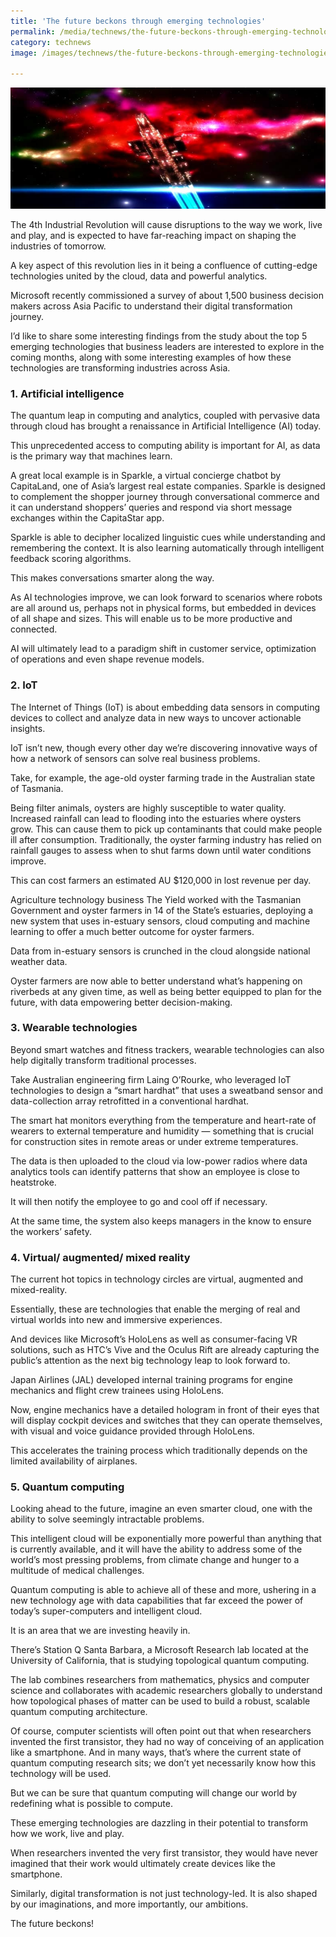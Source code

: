 ```yaml
---
title: 'The future beckons through emerging technologies'
permalink: /media/technews/the-future-beckons-through-emerging-technologies
category: technews
image: /images/technews/the-future-beckons-through-emerging-technologies-part-1.png

---
```



![The future beckons through emerging technologies](/images/technews/the-future-beckons-through-emerging-technologies-part-1.png)

The 4th Industrial Revolution will cause disruptions to the way we work, live and play, and is expected to have far-reaching impact on shaping the industries of tomorrow.

A key aspect of this revolution lies in it being a confluence of cutting-edge technologies united by the cloud, data and powerful analytics.

Microsoft recently commissioned a survey of about 1,500 business decision makers across Asia Pacific to understand their digital transformation journey.

I’d like to share some interesting findings from the study about the top 5 emerging technologies that business leaders are interested to explore in the coming months, along with some interesting examples of how these technologies are transforming industries across Asia.

### **1. Artificial intelligence**
The quantum leap in computing and analytics, coupled with pervasive data through cloud has brought a renaissance in Artificial Intelligence (AI) today.

This unprecedented access to computing ability is important for AI, as data is the primary way that machines learn.

A great local example is in Sparkle, a virtual concierge chatbot by CapitaLand, one of Asia’s largest real estate companies. Sparkle is designed to complement the shopper journey through conversational commerce and it can understand shoppers’ queries and respond via short message exchanges within the CapitaStar app.

Sparkle is able to decipher localized linguistic cues while understanding and remembering the context. It is also learning automatically through intelligent feedback scoring algorithms.

This makes conversations smarter along the way.

As AI technologies improve, we can look forward to scenarios where robots are all around us, perhaps not in physical forms, but embedded in devices of all shape and sizes. This will enable us to be more productive and connected.

AI will ultimately lead to a paradigm shift in customer service, optimization of operations and even shape revenue models.

### **2. IoT**
The Internet of Things (IoT) is about embedding data sensors in computing devices to collect and analyze data in new ways to uncover actionable insights.

IoT isn’t new, though every other day we’re discovering innovative ways of how a network of sensors can solve real business problems.

Take, for example, the age-old oyster farming trade in the Australian state of Tasmania.

Being filter animals, oysters are highly susceptible to water quality. Increased rainfall can lead to flooding into the estuaries where oysters grow. This can cause them to pick up contaminants that could make people ill after consumption. Traditionally, the oyster farming industry has relied on rainfall gauges to assess when to shut farms down until water conditions improve.

This can cost farmers an estimated AU $120,000 in lost revenue per day.

Agriculture technology business The Yield worked with the Tasmanian Government and oyster farmers in 14 of the State’s estuaries, deploying a new system that uses in-estuary sensors, cloud computing and machine learning to offer a much better outcome for oyster farmers.

Data from in-estuary sensors is crunched in the cloud alongside national weather data.

Oyster farmers are now able to better understand what’s happening on riverbeds at any given time, as well as being better equipped to plan for the future, with data empowering better decision-making.

### **3. Wearable technologies**
Beyond smart watches and fitness trackers, wearable technologies can also help digitally transform traditional processes.

Take Australian engineering firm Laing O’Rourke, who leveraged IoT technologies to design a “smart hardhat” that uses a sweatband sensor and data-collection array retrofitted in a conventional hardhat.

The smart hat monitors everything from the temperature and heart-rate of wearers to external temperature and humidity — something that is crucial for construction sites in remote areas or under extreme temperatures.

The data is then uploaded to the cloud via low-power radios where data analytics tools can identify patterns that show an employee is close to heatstroke.

It will then notify the employee to go and cool off if necessary.

At the same time, the system also keeps managers in the know to ensure the workers’ safety.

### **4. Virtual/ augmented/ mixed reality**
The current hot topics in technology circles are virtual, augmented and mixed-reality.

Essentially, these are technologies that enable the merging of real and virtual worlds into new and immersive experiences.

And devices like Microsoft’s HoloLens as well as consumer-facing VR solutions, such as HTC’s Vive and the Oculus Rift are already capturing the public’s attention as the next big technology leap to look forward to.

Japan Airlines (JAL) developed internal training programs for engine mechanics and flight crew trainees using HoloLens.

Now, engine mechanics have a detailed hologram in front of their eyes that will display cockpit devices and switches that they can operate themselves, with visual and voice guidance provided through HoloLens.

This accelerates the training process which traditionally depends on the limited availability of airplanes.

### **5. Quantum computing**
Looking ahead to the future, imagine an even smarter cloud, one with the ability to solve seemingly intractable problems.

This intelligent cloud will be exponentially more powerful than anything that is currently available, and it will have the ability to address some of the world’s most pressing problems, from climate change and hunger to a multitude of medical challenges.

Quantum computing is able to achieve all of these and more, ushering in a new technology age with data capabilities that far exceed the power of today’s super-computers and intelligent cloud.

It is an area that we are investing heavily in.

There’s Station Q Santa Barbara, a Microsoft Research lab located at the University of California, that is studying topological quantum computing.

The lab combines researchers from mathematics, physics and computer science and collaborates with academic researchers globally to understand how topological phases of matter can be used to build a robust, scalable quantum computing architecture.

Of course, computer scientists will often point out that when researchers invented the first transistor, they had no way of conceiving of an application like a smartphone. And in many ways, that’s where the current state of quantum computing research sits; we don’t yet necessarily know how this technology will be used.

But we can be sure that quantum computing will change our world by redefining what is possible to compute.

 

These emerging technologies are dazzling in their potential to transform how we work, live and play.

When researchers invented the very first transistor, they would have never imagined that their work would ultimately create devices like the smartphone.

Similarly, digital transformation is not just technology-led. It is also shaped by our imaginations, and more importantly, our ambitions.

The future beckons!

